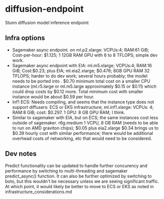 
# diffusion-endpoint

Stunn diffusion model inference endpoint

## Infra options

- Sagemaker async endpoint. on ml.p2.xlarge: VCPUs:4; RAM:61 GiB; Cost-per-hour: $1.125; 1 12GB RAM GPU with 6 to 8 TFLOPS; simple dev work.
- Sagemaker async endpoint with EIA: ml.m5.xlarge; VCPUs:4; RAM:16 GiB; Cost:$0.23; plus EIA; ml.eia2.xlarge; $0.476; 8GB GPU RAM 32 TFLOPS; harder to do dev work; several hours probably; the model needs to be ported into . $0.70 minimum total cost on a smaller CPU instance (ml.r5.large or ml.m5.large approximately $0.15 or $0.11) which could drop costs by $0.12 more. Total minimum cost with smaller instance would be about $0.59 per hour.
- Inf1 ECS: Needs compiling, and seems that the instance type does not support diffusers: ECS or EKS infrastructure; ml.inf1.xlarge: VCPUs: 4; RAM:8 GiB; cost: $0.297. 1 GPU: 8 GB GPU RAM, I think.
- Similar to sagemaker with EIA, but on ECS; the same instances cost less outside of sagemaker. r6g.medium 1 VCPU, 8 GB RAM (needs to be able to run on AMD graviton chips); $0.05 plus eia2.xlarge $0.34 brings us to $0.39 hourly cost with similar performance; there would be additional overhead costs of networking, etc that would need to be considered.

## Dev notes

Predict functionality can be updated to handle further concurency and performance by switching to multi-threading and sagemaker predict_async() function. It can also be further optimized by switching to boto, but this wouldn't be necessary unless we are seeing significant traffic. At which point, it would likely be better to move to ECS or EKS as noted in infrastructure_considerations.md